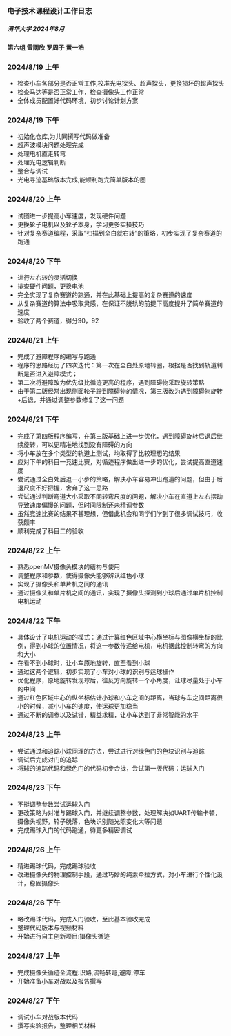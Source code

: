 ### 电子技术课程设计工作日志
#####  清华大学 2024年8月 
**第六组  雷雨欣 罗周子 黄一浩**

### 2024/8/19 上午
- 检查小车各部分是否正常工作,校准光电探头、超声探头，更换损坏的超声探头
- 检查马达等是否正常工作，检查摄像头工作正常
- 全体成员配置好代码环境，初步讨论计划方案

### 2024/8/19 下午
- 初始化仓库,为共同撰写代码做准备
- 超声波模块问题处理完成
- 处理电机直走转弯
- 处理光电逻辑判断
- 整合与调试
- 光电寻迹基础版本完成,能顺利跑完简单版本的圈

### 2024/8/20 上午
- 试图进一步提高小车速度，发现硬件问题
- 更换轮子电机以及轮子本身，学习更多实操技巧
- 针对复杂赛道编程，采取“扫描到全白就右转”的策略，初步实现了复杂赛道的跑通

### 2024/8/20 下午
- 进行左右转的灵活切换
- 排查硬件问题，更换电池
- 完全实现了复杂赛道的跑通，并在此基础上提高的复杂赛道的速度
- 从复杂赛道的算法中吸取灵感，在保证不脱轨的前提下高度提升了简单赛道的速度
- 验收了两个赛道，得分90，92

### 2024/8/21 上午
- 完成了避障程序的编写与跑通
- 程序的思路经历了四次迭代：第一次在全白处原地转圈，根据是否找到轨道判断是否进入避障模式；
- 第二次将避障改为优先级比循迹更高的程序，遇到障碍物采取旋转策略
- 由于第二版经常出现侧面轮子蹭到障碍物的情况，第三版改为遇到障碍物旋转+后退，并通过调整参数修复了这一问题

### 2024/8/21 下午
- 完成了第四版程序编写，在第三版基础上进一步优化，遇到障碍旋转后退后继续旋转，可以更精准地找到没有障碍的方向
- 将小车放在多个类型的轨道上测试，均取得了比较理想的结果
- 应对下午的科目一竞速比赛，对循迹程序做出进一步的优化，尝试提高直道速度
- 尝试通过全白处后退一小步的策略，解决小车容易冲出跑道的问题，但由于后退尺度不好把握，舍弃了这一思路
- 尝试通过判断弯道大小采取不同转弯尺度的问题，解决小车在直道上左右摆动导致速度偏慢的问题，但时间限制还未精调参数
- 虽然竞速比赛的结果不甚理想，但借此机会和同学们学到了很多调试技巧，收获颇丰
- 顺利完成了科目二的验收

### 2024/8/22 上午
  - 熟悉openMV摄像头模块的结构与使用
  - 调整程序和参数，使得摄像头能够辨认红色小球
  - 实现了摄像头和单片机之间的通讯
  - 通过摄像头和单片机之间的通讯，实现了摄像头探测到小球后通过单片机控制电机运动
 
### 2024/8/22 下午
 - 具体设计了电机运动的模式：通过计算红色区域中心横坐标与图像横坐标的比例，得到小球的位置情况，将这一参数传递给电机，电机据此控制转弯的方向和大小
 - 在看不到小球时，让小车原地旋转，直至看到小球
 - 通过这两个逻辑，初步实现了小车对小球的识别与运球操作
 - 优化程序，原地旋转发现球后，往反方向旋转一个小角度，让球尽量处于小车的中间
 - 通过红色区域中心的纵坐标估计小球和小车之间的距离，当球与车之间距离很小的时候，减小小车的速度，使运球更加稳当
 - 通过不断的调参以及试错，精益求精，让小车达到了非常智能的水平

### 2024/8/23 上午
- 尝试通过和追踪小球同理的方法，尝试进行对绿色门的色块识别与追踪
- 调试后完成对门的追踪
- 将球的追踪代码和绿色门的代码初步合拢，尝试第一版代码：运球入门

### 2024/8/23 下午
- 不挺调整参数尝试运球入门
- 更改策略为对准与踢球入门，并继续调整参数，处理解决如UART传输卡顿，摄像头视野，轮子脱落，色块识别随光照变化大等问题
- 完成踢球入门的代码跑通，待更多精密调试

### 2024/8/26 上午
- 精进踢球代码，完成踢球验收
- 改进摄像头的物理控制手段，通过巧妙的绳索牵拉方式，对小车进行个性化设计，稳固摄像头

### 2024/8/26 下午
- 略改踢球代码，完成入门验收，至此基本验收完成
- 整理代码版本与视频材料
- 开始进行自主创新项目:摄像头循迹

### 2024/8/27 上午
- 完成摄像头循迹全流程:识路,流畅转弯,避障,停车
- 开始准备小车对战以及报告撰写

### 2024/8/27 下午
- 调试小车对战版本代码
- 撰写实验报告，整理相关材料